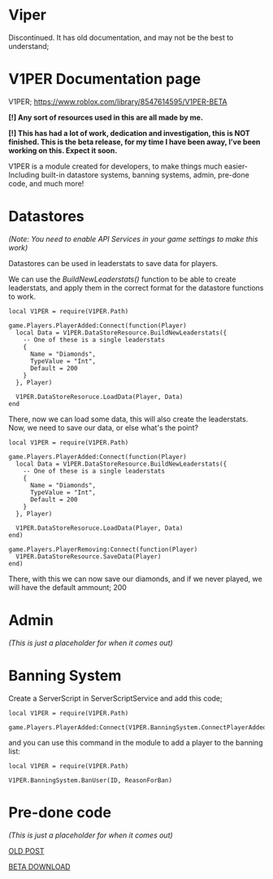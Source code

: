 # Viper

Discontinued. It has old documentation, and may not be the best to understand;

# V1PER Documentation page

V1PER; https://www.roblox.com/library/8547614595/V1PER-BETA

**[!] Any sort of resources used in this are all made by me.**


**[!] This has had a lot of work, dedication and investigation, this is NOT finished. This is the beta release, for my time I have been away, I’ve been working on this. Expect it soon.**

V1PER is a module created for developers, to make things much easier- Including built-in datastore systems, banning systems, admin, pre-done code, and much more!

# Datastores
_(Note: You need to enable API Services in your game settings to make this work)_

Datastores can be used in leaderstats to save data for players.

We can use the _BuildNewLeaderstats()_ function to be able to create leaderstats, and apply them in the correct format for the datastore functions to work.

```
local V1PER = require(V1PER.Path)

game.Players.PlayerAdded:Connect(function(Player)
  local Data = V1PER.DataStoreResource.BuildNewLeaderstats({
    -- One of these is a single leaderstats
    {
      Name = "Diamonds",
      TypeValue = "Int",
      Default = 200
    }
  }, Player)
  
  V1PER.DataStoreResoruce.LoadData(Player, Data)
end
```

There, now we can load some data, this will also create the leaderstats.
Now, we need to save our data, or else what's the point?

```
local V1PER = require(V1PER.Path)

game.Players.PlayerAdded:Connect(function(Player)
  local Data = V1PER.DataStoreResource.BuildNewLeaderstats({
    -- One of these is a single leaderstats
    {
      Name = "Diamonds",
      TypeValue = "Int",
      Default = 200
    }
  }, Player)
  
  V1PER.DataStoreResoruce.LoadData(Player, Data)
end)

game.Players.PlayerRemoving:Connect(function(Player)
  V1PER.DataStoreResource.SaveData(Player)
end)
```

There, with this we can now save our diamonds, and if we never played, we will have the default ammount; 200

# Admin

_(This is just a placeholder for when it comes out)_

# Banning System

Create a ServerScript in ServerScriptService and add this code;

```
local V1PER = require(V1PER.Path)

game.Players.PlayerAdded:Connect(V1PER.BanningSystem.ConnectPlayerAdded)
```

and you can use this command in the module to add a player to the banning list:

```
local V1PER = require(V1PER.Path)

V1PER.BanningSystem.BanUser(ID, ReasonForBan)
```

# Pre-done code

_(This is just a placeholder for when it comes out)_

[OLD POST](https://devforum.roblox.com/t/v1per-the-developer-toolbox-updated/1628724)

[BETA DOWNLOAD](V1PER-BETA.rbxm)